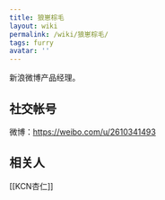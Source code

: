 ```yaml
---
title: 狼崽棕毛
layout: wiki
permalink: /wiki/狼崽棕毛/
tags: furry
avatar: ''
---
```


新浪微博产品经理。

## 社交帐号

微博：<https://weibo.com/u/2610341493>

## 相关人

[[KCN杏仁]]

